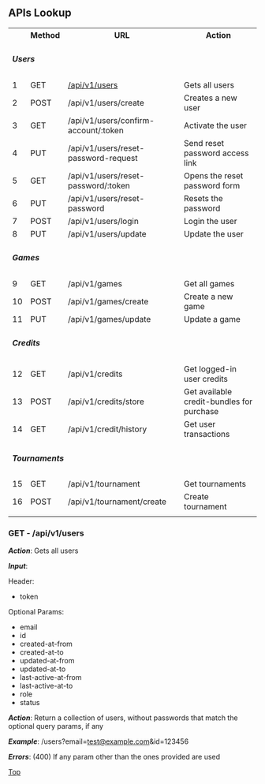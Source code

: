 ## APIs Lookup

<table>
  <tr>
    <th></th>
    <th>Method</th>
    <th>URL</th>
    <th>Action</th>
  </tr>
  <tr>
    <td lign="center" colspan="4"><h5>Users</h5></td>
  </tr>
  <tr>
    <td>1</td>
    <td>GET</td>
    <td><a href="#get---apiv1users">/api/v1/users</a></td>
    <td>Gets all users</td>
  </tr>
  <tr>
    <td>2</td>
    <td>POST</td>
    <td>/api/v1/users/create</td>
    <td>Creates a new user</td>
  </tr>
  <tr>
    <td>3</td>
    <td>GET</td>
    <td>/api/v1/users/confirm-account/:token</td>
    <td>Activate the user</td>
  </tr>
  <tr>
    <td>4</td>
    <td>PUT</td>
    <td>/api/v1/users/reset-password-request</td>
    <td>Send reset password access link</td>
  </tr>
  <tr>
    <td>5</td>
    <td>GET</td>
    <td>/api/v1/users/reset-password/:token</td>
    <td>Opens the reset password form</td>
  </tr>
  <tr>
    <td>6</td>
    <td>PUT</td>
    <td>/api/v1/users/reset-password</td>
    <td>Resets the password</td>
  </tr>
  <tr>
    <td>7</td>
    <td>POST</td>
    <td>/api/v1/users/login</td>
    <td>Login the user</td>
  </tr>
  <tr>
    <td>8</td>
    <td>PUT</td>
    <td>/api/v1/users/update</td>
    <td>Update the user</td>
  </tr>
  <tr>
    <td lign="center" colspan="4"><h5>Games</h5></td>
  </tr>
  <tr>
    <td>9</td>
    <td>GET</td>
    <td>/api/v1/games</td>
    <td>Get all games</td>
  </tr>
  <tr>
    <td>10</td>
    <td>POST</td>
    <td>/api/v1/games/create</td>
    <td>Create a new game</td>
  </tr>
  <tr>
    <td>11</td>
    <td>PUT</td>
    <td>/api/v1/games/update</td>
    <td>Update a game</td>
  </tr>
  <tr>
    <td lign="center" colspan="4"><h5>Credits</h5></td>
  </tr>
  <tr>
    <td>12</td>
    <td>GET</td>
    <td>/api/v1/credits</td>
    <td>Get logged-in user credits</td>
  </tr>
  <tr>
    <td>13</td>
    <td>POST</td>
    <td>/api/v1/credits/store</td>
    <td>Get available credit-bundles for purchase</td>
  </tr>
  <tr>
    <td>14</td>
    <td>GET</td>
    <td>/api/v1/credit/history</td>
    <td>Get user transactions</td>
  </tr>
  <tr>
    <td lign="center" colspan="4"><h5>Tournaments</h5></td>
  </tr>
  <tr>
    <td>15</td>
    <td>GET</td>
    <td>/api/v1/tournament</td>
    <td>Get tournaments</td>
  </tr>
  <tr>
    <td>16</td>
    <td>POST</td>
    <td>/api/v1/tournament/create</td>
    <td>Create tournament</td>
  </tr>
  <tr>
    <td colspan="4"></td>
  </tr>
</table>


### GET - /api/v1/users

**_Action_**: Gets all users

**_Input_**:

Header:
* token

Optional Params:
* email
* id
* created-at-from
* created-at-to
* updated-at-from
* updated-at-to
* last-active-at-from
* last-active-at-to
* role
* status

**_Action_**: Return a collection of users, without passwords that match the optional query params, if any

**_Example_**: /users?email=test@example.com&id=123456

**_Errors_**: (400) If any param other than the ones provided are used


[Top](#apis-lookup)

